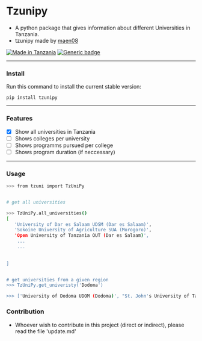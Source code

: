 # Tzunipy

- A python package that gives information about different Universities in Tanzania.
- tzunipy made by [maen08](https://github.com/maen08)



[![Made in Tanzania](https://img.shields.io/badge/made%20in-tanzania-008751.svg?style=flat-square)](https://github.com/Tanzania-Developers-Community/made-in-tanzania)
[![Generic badge](https://img.shields.io/badge/pip-python-<COLOR>.svg)](https://shields.io/)

---

### Install
Run this command to install the current stable version:

`pip install tzunipy`


---

### Features

- [x] Show all universities in Tanzania
- [ ] Shows colleges per university
- [ ] Shows programms pursued per college
- [ ] Shows program duration (if neccessary)

---

### Usage

```sh
>>> from tzuni import TzUniPy


# get all universities

>>> TzUniPy.all_universities()
[
   'University of Dar es Salaam UDSM (Dar es Salaam)', 
   'Sokoine University of Agriculture SUA (Morogoro)', 
   'Open University of Tanzania OUT (Dar es Salaam)', 
    ...
    ...
 
   
]


# get universities from a given region
>>> TzUniPy.get_univeristy('Dodoma')

>>> ['University of Dodoma UDOM (Dodoma)', "St. John's University of Tanzania SJUT (Dodoma)"]


```

### Contribution
- Whoever wish to contribute in this project (direct or indirect), please read 
the file 'update.md'